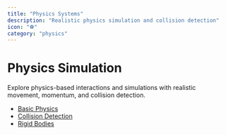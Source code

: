 ```yaml
---
title: "Physics Systems"
description: "Realistic physics simulation and collision detection"
icon: "⚽"
category: "physics"
---
```


# Physics Simulation

Explore physics-based interactions and simulations with realistic movement, momentum, and collision detection.

<!-- start-replace-subnav -->
* [Basic Physics](/gdEmbed/scenes/physics/basic_physics/)
* [Collision Detection](/gdEmbed/scenes/physics/collision_detection/)
* [Rigid Bodies](/gdEmbed/scenes/physics/rigid_bodies/)
<!-- end-replace-subnav -->
